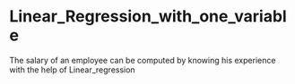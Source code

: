 # Linear_Regression_with_one_variable
The salary of an employee can be computed by knowing his experience with the help of Linear_regression
